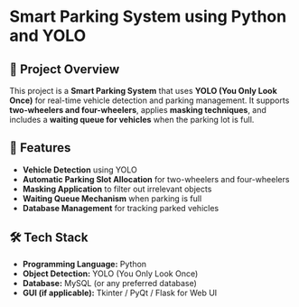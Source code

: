 # Smart Parking System using Python and YOLO

## 📌 Project Overview
This project is a **Smart Parking System** that uses **YOLO (You Only Look Once)** for real-time vehicle detection and parking management. It supports **two-wheelers and four-wheelers**, applies **masking techniques**, and includes a **waiting queue for vehicles** when the parking lot is full.

## 🔧 Features
-  **Vehicle Detection** using YOLO
-  **Automatic Parking Slot Allocation** for two-wheelers and four-wheelers
-  **Masking Application** to filter out irrelevant objects
-  **Waiting Queue Mechanism** when parking is full
-  **Database Management** for tracking parked vehicles

## 🛠️ Tech Stack
- **Programming Language:** Python 
- **Object Detection:** YOLO (You Only Look Once) 
- **Database:** MySQL (or any preferred database) 
- **GUI (if applicable):** Tkinter / PyQt / Flask for Web UI 
